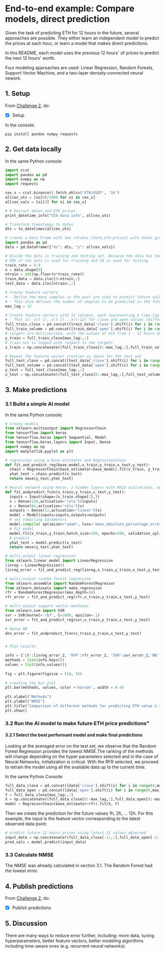 # End-to-end example: Compare models, direct prediction

Given the task of predicting ETH for 12 hours in the future, several approaches  are possible. They either learn an independent model to predict the prices at each hour, or learn a model that makes direct predictions.

In this README, each model uses the previous 12 hours' of prices to predict the next 12 hours' worth.  

Four modeling approaches are used: Linear Regression, Random Forests, Support Vector Machine, and a two-layer densely-connected neural nework.

## 1. Setup

From [Challenge 2](../challenges/main2.md), do:
- [x] Setup

In the console:
```console
pip install pandas numpy requests
```

## 2. Get data locally

In the same Python console:

```python
import ccxt
import pandas as pd
import numpy as np
import requests

cex_x = ccxt.binance().fetch_ohlcv('ETH/USDT', '1h')
allcex_uts = [xi[0]/1000 for xi in cex_x]
allcex_vals = [xi[4] for xi in cex_x]

# # Extract dates and ETH prices
print_datetime_info("CEX data info", allcex_uts)

# Transform timestamps to dates
dts = to_datetimes(allcex_uts)

# create a Data Frame with two columns [date,eth-prices] with dates given in intervals of 1-hour
import pandas as pd
data = pd.DataFrame({"ds": dts, "y": allcex_vals})

# Divide the data in training and testing set. Because the data has temporal structure, we split the data in two blocks, vs. selecting randomly.
# 90% of the data is used for training and 10 is used for testing
train_rate = 0.9
n = data.shape[0]
ntrain = int(np.floor(n*train_rate))
train_data = data.iloc[0:ntrain,:]
test_data = data.iloc[ntrain:,:]

# Create feature vectors
# - Define how many samples in the past are used to predict future values. 
# - This also defines the number of smaples to be predicted in the future.
max_lag = 12 

# Create feature vectors with 12 columns, each representing a time-lag from the current time point
# - That is: x(t-1), x(t-2)...x(t-12) for close and open values (different features could be grouped using the same logic)
full_train_close = pd.concat([train_data['close'].shift(i) for i in range(0,max_lag)],axis=1).dropna().values
full_train_volume = pd.concat([train_data['open'].shift(i) for i in range(0,max_lag)],axis=1).dropna().values
# targets are multivariate, with the values of eth from 1 - 12 hours ahead of the curent time
y_train = full_train_close[max_lag:,:]
# train set is lagged with respect to the targets
x_train = np.concatenate((full_train_close[0:-max_lag,:],full_train_volume[0:-max_lag,:]),axis=1)

# Repeat the feature vector creation as above for the test set
full_test_close = pd.concat([test_data['close'].shift(i) for i in range(0,max_lag)],axis=1).dropna().values
full_test_volume = pd.concat([test_data['open'].shift(i) for i in range(0,max_lag)],axis=1).dropna().values
y_test = full_test_close[max_lag:,:]
x_test = np.concatenate((full_test_close[0:-max_lag,:],full_test_volume[0:-max_lag,:]),axis=1)
```

## 3.  Make predictions

### 3.1 Build a simple AI model

In the same Python console:

```python
# Create models
from sklearn.multioutput import RegressorChain
from tensorflow import keras
from tensorflow.keras import Sequential, Model
from tensorflow.keras.layers import Input, Dense
import numpy as np
import matplotlib.pyplot as plt

# regression using a base estimator and RegressionChain
def fit_and_predict_reg(base_model,x_train,y_train,x_test,y_test):
  chain = RegressorChain(base_estimator=base_model).fit(x_train, y_train)  
  yhat_test = chain.predict(x_test)
  return nmse(y_test,yhat_test)

# Neural network using Keras, 2 hidden layers with RELU activations, output layer with linear activations 
def fit_andpredict_fcnn(x_train,y_train,x_test,y_test):
  inputs = Input(shape=(x_train.shape[1],))
  x = Dense(128,activation='relu')(inputs)
  x = Dense(64,activation='relu')(x)
  outputs = Dense(12,activation='linear')(x)
  model = Model(inputs=inputs,outputs=outputs)
  # set compiling parameters
  model.compile( optimizer="adam", loss='mean_absolute_percentage_error',metrics=[])
  # Fit model
  model.fit(x_train,y_train,batch_size=100, epochs=500, validation_split=0.1, verbose=0)
  # predict
  yhat_test = model.predict(x_test)
  return nmse(y_test,yhat_test)

# multi-output linear regression
from sklearn.linear_model import LinearRegression 
linreg = LinearRegression()
linreg_error = fit_and_predict_reg(linreg,x_train,y_train,x_test,y_test)

# multi-output random forest regression
from sklearn.ensemble import RandomForestRegressor
from sklearn.datasets import make_regression
rfr = RandomForestRegressor(max_depth=10)
rfr_error = fit_and_predict_reg(rfr,x_train,y_train,x_test,y_test)

# multi-output support vector machines
from sklearn.svm import SVR
svr = SVR(kernel='rbf', C=1000, epsilon=.1)
svr_error = fit_and_predict_reg(svr,x_train,y_train,x_test,y_test)

# Dense NN
dnn_error = fit_andpredict_fcnn(x_train,y_train,x_test,y_test)


# Plot results

info = {'LR':linreg_error_2, 'RFR':rfr_error_2, 'SVR':svr_error_2,'NN':dnn_error_2}
methods = list(info.keys())
values = list(info.values())
  
fig = plt.figure(figsize = (10, 5))
 
# creating the bar plot
plt.bar(methods, values, color ='maroon', width = 0.4)
 
plt.xlabel("Methods")
plt.ylabel("NMSE")
plt.title("Comparison of different methods for predicting ETH value 1-12 hours ahead")
plt.show()
```

### 3.2 Run the AI model to make future ETH price predictions"

#### 3.2.1 Select the best performant model and make final predictions

Looking at the averaged error on the test set, we observe that the Random Forest Regression provides the lowest NMSE.The ranking of the methods will change depending on the hyper parameters selected and in the case of Neural Networks, initialization is critical. With the RFR selected, we proceed to retrain the model using all the available data up to the current time.

In the same Python Console:

```python
full_data_close = pd.concat([data['close'].shift(i) for i in range(0,max_lag)],axis=1).dropna().values
full_data_open = pd.concat([data['open'].shift(i) for i in range(0,max_lag)],axis=1).dropna().values
Y = full_data_close[max_lag:,:]
X = np.concatenate((full_data_close[0:-max_lag,:],full_data_open[0:-max_lag,:]),axis=1)
model = RegressorChain(base_estimator=rfr).fit(X, Y)  
```
Then we create the prediction for the future values 1h, 2h, ... 12h. For this example, the input is the feature vector corresponding to the latest observed data point:

```python
# predict future 12 hours prices using latest 12 values observed
input_data = np.concatenate((full_data_close[-1:,:],full_data_open[-1:,:]),axis=1)
pred_vals = model.predict(input_data)
```

### 3.3 Calculate NMSE

The NMSE was already calculated in section 3.1. The Random Forest had the lowest error.

## 4.  Publish predictions
From [Challenge 2](../challenges/main2.md), do:
- [x] Publish predictions

## 5. Discussion

There are many ways to reduce error further, including: more data, tuning hyperparameters, better feature vectors, better modeling algorithms including time-aware ones (e.g. recurrent neural networks).

